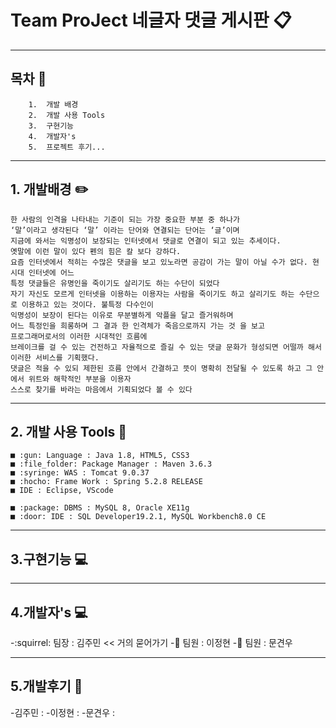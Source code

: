 # Team ProJect 네글자 댓글 게시판 :clipboard:

--------------------------------
## 목차 :ledger:
```
    1.  개발 배경
    2.  개발 사용 Tools
    3.  구현기능    
    4.  개발자's
    5.  프로젝트 후기... 
```
--------------------------------
## 1. 개발배경 :pencil2:
```
한 사람의 인격을 나타내는 기준이 되는 가장 중요한 부분 중 하나가
‘말’이라고 생각된다 ‘말’ 이라는 단어와 연결되는 단어는 ‘글’이며
지금에 와서는 익명성이 보장되는 인터넷에서 댓글로 연결이 되고 있는 추세이다.
옛말에 이런 말이 있다 펜의 힘은 칼 보다 강하다.
요즘 인터넷에서 적히는 수많은 댓글을 보고 있노라면 공감이 가는 말이 아닐 수가 없다. 현시대 인터넷에 어느 
특정 댓글들은 유명인을 죽이기도 살리기도 하는 수단이 되었다
자기 자신도 모르게 인터넷을 이용하는 이용자는 사람을 죽이기도 하고 살리기도 하는 수단으로 이용하고 있는 것이다. 불특정 다수인이 
익명성이 보장이 된다는 이유로 무분별하게 악플을 달고 즐거워하며 
어느 특정인을 희롱하며 그 결과 한 인격체가 죽음으로까지 가는 것 을 보고 
프로그래머로서의 이러한 시대적인 흐름에 
브레이크를 걸 수 있는 건전하고 자율적으로 즐길 수 있는 댓글 문화가 형성되면 어떨까 해서 이러한 서비스를 기획했다. 
댓글은 적을 수 있되 제한된 흐름 안에서 간결하고 뜻이 명확히 전달될 수 있도록 하고 그 안에서 위트와 해학적인 부분을 이용자 
스스로 찾기를 바라는 마음에서 기획되었다 볼 수 있다
```
--------------------------------
## 2. 개발 사용 Tools :wrench:
```
■ :gun: Language : Java 1.8, HTML5, CSS3
■ :file_folder: Package Manager : Maven 3.6.3
■ :syringe: WAS : Tomcat 9.0.37
■ :hocho: Frame Work : Spring 5.2.8 RELEASE
■ IDE : Eclipse, VScode

■ :package: DBMS : MySQL 8, Oracle XE11g
■ :door: IDE : SQL Developer19.2.1, MySQL Workbench8.0 CE
```
--------------------------------
## 3.구현기능 :computer:


--------------------------------
## 4.개발자's :computer:

-:squirrel: 팀장 : 김주민 << 거의 묻어가기
-:muscle: 팀원 : 이정현 
-:baby: 팀원 : 문견우

--------------------------------
## 5.개발후기  :clap:
-김주민 : 
-이정현 :
-문견우 : 

